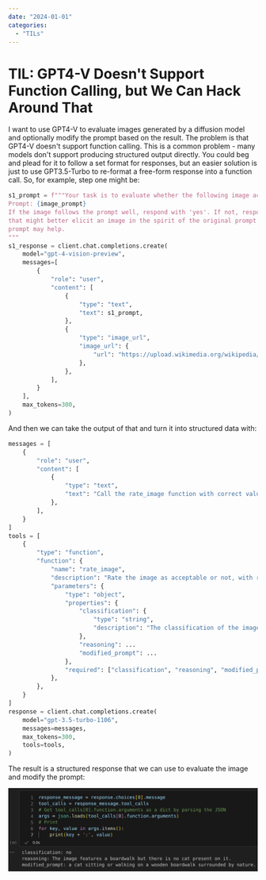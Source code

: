 ```yaml
---
date: "2024-01-01"
categories: 
  - "TILs"
---
```


# TIL: GPT4-V Doesn't Support Function Calling, but We Can Hack Around That

I want to use GPT4-V to evaluate images generated by a diffusion model and optionally modify the prompt based on the result. The problem is that GPT4-V doesn't support function calling. This is a common problem - many models don't support producing structured output directly. You could beg and plead for it to follow a set format for responses, but an easier solution is just to use GPT3.5-Turbo to re-format a free-form response into a function call. So, for example, step one might be:

```python
s1_prompt = f"""Your task is to evaluate whether the following image accurately follows the prompt.
Prompt: {image_prompt}
If the image follows the prompt well, respond with 'yes'. If not, respond with 'no', give reasons, and then create a new prompt
that might better elicit an image in the spirit of the original prompt. For example, if an object is missing, repeated references in the
prompt may help.
"""
s1_response = client.chat.completions.create(
    model="gpt-4-vision-preview",
    messages=[
        {
            "role": "user",
            "content": [
                {
                    "type": "text", 
                    "text": s1_prompt,
                },
                {
                    "type": "image_url",
                    "image_url": {
                        "url": "https://upload.wikimedia.org/wikipedia/commons/thumb/d/dd/Gfp-wisconsin-madison-the-nature-boardwalk.jpg/2560px-Gfp-wisconsin-madison-the-nature-boardwalk.jpg",
                    },
                },
            ],
        }
    ],
    max_tokens=300,
)
```

And then we can take the output of that and turn it into structured data with:

```python
messages = [
    {
        "role": "user",
        "content": [
            {
                "type": "text", 
                "text": "Call the rate_image function with correct values based on the following text from a user:\n" + s1_response.choices[0].message.content,
            },
        ],
    }
]
tools = [
    {
        "type": "function",
        "function": {
            "name": "rate_image",
            "description": "Rate the image as acceptable or not, with reasoning as to why and a modified prompt if necessary (optional).",
            "parameters": {
                "type": "object",
                "properties": {
                    "classification": {
                        "type": "string",
                        "description": "The classification of the image, either 'yes' or 'no'",
                    },
                    "reasoning": ...
                    "modified_prompt": ...
                },
                "required": ["classification", "reasoning", "modified_prompt"],
            },
        },
    }
]
response = client.chat.completions.create(
    model="gpt-3.5-turbo-1106",
    messages=messages,
    max_tokens=300,
    tools=tools,
)
```

The result is a structured response that we can use to evaluate the image and modify the prompt:

![A screenshot of the result](image.png)